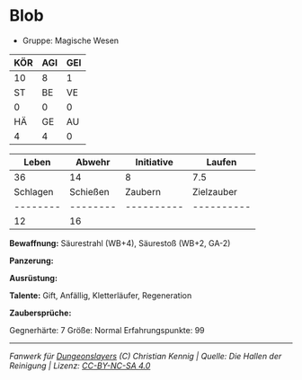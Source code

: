 # Blob  
- Gruppe: Magische Wesen  

| KÖR | AGI | GEI |  
| --- | --- | --- |  
| 10  | 8   | 1   |
| ST  | BE  | VE  |  
| 0   | 0   | 0   |
| HÄ  | GE  | AU  |  
| 4   | 4   | 0   |


| Leben    | Abwehr   | Initiative | Laufen     |
| -------- | -------- | ---------- | ---------- |
| 36       | 14       | 8          | 7.5        |
| Schlagen | Schießen | Zaubern    | Zielzauber |
| -------- | -------- | ---------- | ---------- |
| 12       | 16       |            |            |

**Bewaffnung:**
Säurestrahl (WB+4), Säurestoß (WB+2, GA-2)

**Panzerung:**


**Ausrüstung:**


**Talente:**
Gift, Anfällig, Kletterläufer, Regeneration

**Zaubersprüche:**


Gegnerhärte: 7
Größe: Normal
Erfahrungspunkte: 99



___
*Fanwerk für [Dungeonslayers](https://www.dungeonslayers.net/) (C) Christian Kennig | Quelle: Die Hallen der Reinigung | Lizenz: [CC-BY-NC-SA 4.0](https://creativecommons.org/licenses/by-nc-sa/4.0/deed.de)*